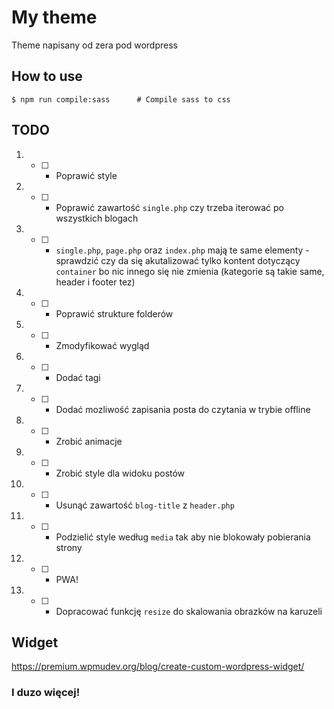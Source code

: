# My theme 

Theme napisany od zera pod wordpress
## How to use

```
$ npm run compile:sass      # Compile sass to css
```

## TODO

1. - [ ] - Poprawić style
2. - [ ] - Poprawić zawartość `single.php` czy trzeba iterować po wszystkich blogach
3. - [ ] - `single.php`, `page.php` oraz `index.php` mają te same elementy - sprawdzić czy da się akutalizować tylko kontent dotyczący `container` bo nic innego się nie zmienia (kategorie są takie same, header i footer tez)
4. - [ ] - Poprawić strukture folderów
5. - [ ] - Zmodyfikować wygląd
6. - [ ] - Dodać tagi
7. - [ ] - Dodać mozliwość zapisania posta do czytania w trybie offline
8. - [ ] - Zrobić animacje
9. - [ ] - Zrobić style dla widoku postów
10. - [ ] - Usunąć zawartość `blog-title` z `header.php`
11. - [ ] - Podzielić style według `media` tak aby nie blokowały pobierania strony
12. - [ ] - PWA!
13. - [ ] - Dopracować funkcję `resize` do skalowania obrazków na karuzeli

## Widget
https://premium.wpmudev.org/blog/create-custom-wordpress-widget/
### I duzo więcej!
